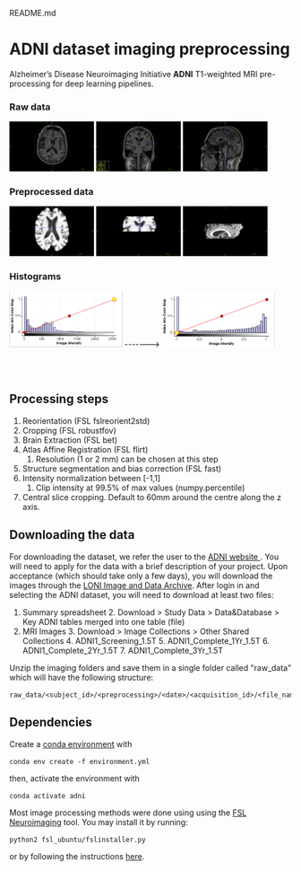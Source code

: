 README.md

# ADNI dataset imaging preprocessing


Alzheimer’s Disease Neuroimaging Initiative **ADNI** T1-weighted MRI pre-processing for deep learning pipelines.

### Raw data

<img src="assets/s32678_raw_axial.png" width="30%"/> <img src="assets/s32678_raw_coronal.png" width="30%"/> <img src="assets/s32678_raw_sagittal.png" width="30%"/>

### Preprocessed data
<img src="assets/s32678_preprocessed_axial.png" width="30%"/>  <img src="assets/s32678_preprocessed_coronal.png" width="30%"/>  <img src="assets/s32678_preprocessed_sagittal.png" width="30%"/> 

### Histograms

 <img src="assets/raw_hist.png" width="40%"/>  
 ------->    
 <img src="assets/processed_hist.png" width="40%"/>

 <br><br>

## Processing steps

1. Reorientation (FSL fslreorient2std)
2. Cropping (FSL robustfov)
3. Brain Extraction (FSL bet)
4. Atlas Affine Registration (FSL flirt)
    1. Resolution (1 or 2 mm) can be chosen at this step
5. Structure segmentation and bias correction (FSL fast)
6. Intensity normalization between [-1,1]
    1. Clip intensity at 99.5% of max values (numpy.percentile)
7. Central slice cropping. Default to 60mm around the centre along the z axis.


##  Downloading the data

For downloading the dataset, we refer the user to the [ADNI website ](http://adni.loni.usc.edu). You will need to apply for the data with a brief description of your project. Upon acceptance (which should take only a few days), you will download the images through the [LONI Image and Data Archive](https://ida.loni.usc.edu). After login in and selecting the ADNI dataset, you will need to download at least two files:

 1. Summary spreadsheet
	 2. Download > Study Data > Data&Database > Key ADNI tables merged into one table (file)
 2. MRI Images
	 3.  Download > Image Collections > Other Shared Collections
		 4.  ADNI1_Screening_1.5T
		 5. ADNI1_Complete_1Yr_1.5T
		 6. ADNI1_Complete_2Yr_1.5T
		 7. ADNI1_Complete_3Yr_1.5T

Unzip the imaging folders and save them in a single folder called "raw_data" which will have the following structure:

    raw_data/<subject_id>/<preprocessing>/<date>/<acquisition_id>/<file_name>.nii


## Dependencies

Create a [conda environment](https://conda.io/projects/conda/en/latest/user-guide/tasks/manage-environments.html) with

    conda env create -f environment.yml

then, activate the environment with

    conda activate adni



Most image processing methods were done using using the [FSL Neuroimaging](https://fsl.fmrib.ox.ac.uk/fsl/fslwiki/FSL) tool. You may install it by running:


    python2 fsl_ubuntu/fslinstaller.py

or by following the instructions [here](https://fsl.fmrib.ox.ac.uk/fsl/fslwiki/FslInstallation).


